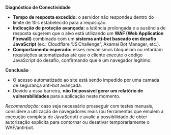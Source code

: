 **Diagnóstico de Conectividade**

- **Tempo de resposta excedido:** o servidor não respondeu dentro do limite de 10 s estabelecido para a requisição.
- **Indicação de proteção avançada:** a latência prolongada e a ausência de resposta sugerem que o alvo está utilizando um **WAF (Web Application Firewall)** combinado com um **sistema anti‑bot baseado em desafio JavaScript** (ex.: Cloudflare “JS Challenge”, Akamai Bot Manager, etc.).
- **Comportamento esperado:** esses mecanismos bloqueiam ou retardam requisições automatizadas até que o cliente execute o código JavaScript do desafio, confirmando que é um navegador legítimo.

**Conclusão**

- O acesso automatizado ao site está sendo impedido por uma camada de segurança anti‑bot avançada.  
- Devido a essa barreira, **não foi possível gerar um relatório de vulnerabilidades** para a aplicação neste momento.  

*Recomendação:* caso seja necessário prosseguir com testes manuais, considere a utilização de navegadores reais (ou ferramentas que emulem a execução completa de JavaScript) e avalie a possibilidade de obter autorização explícita para contornar ou desativar temporariamente o WAF/anti‑bot.